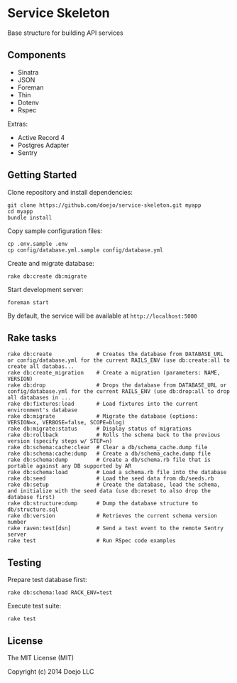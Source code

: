 # Service Skeleton

Base structure for building API services

## Components

- Sinatra
- JSON
- Foreman
- Thin
- Dotenv
- Rspec

Extras:

- Active Record 4
- Postgres Adapter
- Sentry

## Getting Started

Clone repository and install dependencies:

```
git clone https://github.com/doejo/service-skeleton.git myapp
cd myapp
bundle install
```

Copy sample configuration files:

```
cp .env.sample .env
cp config/database.yml.sample config/database.yml
```

Create and migrate database:

```
rake db:create db:migrate
```

Start development server:

```
foreman start
```

By default, the service will be available at `http://localhost:5000`

## Rake tasks

```
rake db:create              # Creates the database from DATABASE_URL or config/database.yml for the current RAILS_ENV (use db:create:all to create all databas...
rake db:create_migration    # Create a migration (parameters: NAME, VERSION)
rake db:drop                # Drops the database from DATABASE_URL or config/database.yml for the current RAILS_ENV (use db:drop:all to drop all databases in ...
rake db:fixtures:load       # Load fixtures into the current environment's database
rake db:migrate             # Migrate the database (options: VERSION=x, VERBOSE=false, SCOPE=blog)
rake db:migrate:status      # Display status of migrations
rake db:rollback            # Rolls the schema back to the previous version (specify steps w/ STEP=n)
rake db:schema:cache:clear  # Clear a db/schema_cache.dump file
rake db:schema:cache:dump   # Create a db/schema_cache.dump file
rake db:schema:dump         # Create a db/schema.rb file that is portable against any DB supported by AR
rake db:schema:load         # Load a schema.rb file into the database
rake db:seed                # Load the seed data from db/seeds.rb
rake db:setup               # Create the database, load the schema, and initialize with the seed data (use db:reset to also drop the database first)
rake db:structure:dump      # Dump the database structure to db/structure.sql
rake db:version             # Retrieves the current schema version number
rake raven:test[dsn]        # Send a test event to the remote Sentry server
rake test                   # Run RSpec code examples
```

## Testing

Prepare test database first:

```
rake db:schema:load RACK_ENV=test
```

Execute test suite:

```
rake test
```

## License

The MIT License (MIT)

Copyright (c) 2014 Doejo LLC